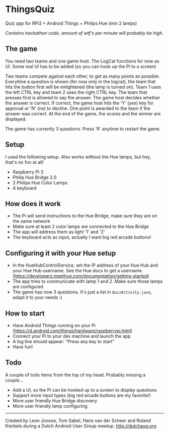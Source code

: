 # ThingsQuiz
Quiz app for RPi3 + Android Things + Philips Hue (min 2 lamps)

_Contains hackathon code, amount of wtf's per minute will probably be high._

## The game

You need two teams and one game host. The LogCat functions for now as
UI. Some real UI has to be added (so you can hook up the Pi to a 
screen)

Two teams compete against each other, to get as many points as possible. 
Everytime a question is shown (for now only in the logcat), the team 
that hits the button first will be enlightened (the lamp is turned on).
Team 1 uses the left CTRL key and team 2 uses the right CTRL key. The 
team that presses first is allowed to say the answer. The game host 
decides whether the answer is correct. If correct, the game host hits 
the 'Y' (yes) key for approval or 'N' (no) to decline. One point is 
awarded to the team if the answer was correct. At the end of the game,
the scores and the winner are displayed.

The game has currently 3 questions. Press 'R' anytime to restart the game.

## Setup

I used the following setup. Also works without the Hue lamps, but hey,
that's no fun at all!

- Raspberry Pi 3
- Philip Hue Bridge 2.0
- 2 Philips Hue Color Lamps
- A keyboard

## How does it work

- The Pi will send instructions to the Hue Bridge, make sure they are on the same network
- Make sure at least 2 color lamps are connected to the Hue Bridge
- The app will address them as light '1' and '2'
- The keyboard acts as input, actually I want big red arcade buttons!

## Configuring it with your Hue setup

- In the HueHubControlService, set the IP address of your Hue Hub and 
  your Hue Hub username. See the Hue docs to get a username. 
  (https://developers.meethue.com/documentation/getting-started)
- The app tries to communicate with lamp 1 and 2. Make sure those lamps
  are configured
- The game has now 3 questions. It's just a list in `QuizActivity.java`,
  adapt it to your needs :)
  
## How to start

- Have Android Things running on your Pi (https://d.android.com/things/hardware/raspberrypi.html)
- Connect your Pi to your dev machine and launch the app
- A log line should appear: "Press any key to start"
- Have fun!

## Todo

A couple of todo items from the top of my head. Probably missing a couple...

- Add a UI, so the Pi can be hooked up to a screen to display questions
- Support more input types (big red arcade buttons are my favorite!)
- More user friendly Hue Bridge discovery
- More user friendly lamp configuring

------

Created by Leon Joosse, Tom Sabel, Hans van der Scheer and Roland Kierkels 
during a Dutch Android User Group meetup. http://dutchaug.org
